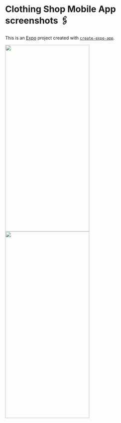# Clothing Shop Mobile App screenshots 🖇️

This is an [Expo](https://expo.dev) project created with [`create-expo-app`](https://www.npmjs.com/package/create-expo-app).

<img src="https://github.com/user-attachments/assets/f98a5f37-bd69-46f8-9adf-0058c26ece25" width="270" height="600">

<img src="https://github.com/user-attachments/assets/35f7b91b-2ee3-44b7-9fc0-4564885f1399" width="270" height="600">
